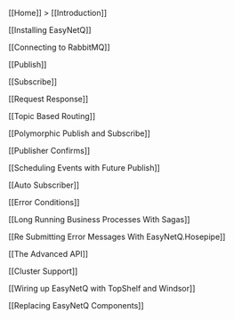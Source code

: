 [[Home]] > [[Introduction]]

[[Installing EasyNetQ]]

[[Connecting to RabbitMQ]]

[[Publish]]

[[Subscribe]]

[[Request Response]]

[[Topic Based Routing]]

[[Polymorphic Publish and Subscribe]]

[[Publisher Confirms]]

[[Scheduling Events with Future Publish]]

[[Auto Subscriber]]

[[Error Conditions]]

[[Long Running Business Processes With Sagas]]

[[Re Submitting Error Messages With EasyNetQ.Hosepipe]]

[[The Advanced API]]

[[Cluster Support]]

[[Wiring up EasyNetQ with TopShelf and Windsor]]

[[Replacing EasyNetQ Components]]